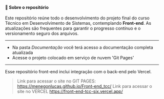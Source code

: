 #### 📂 Sobre o repositório

Este repositório reúne todo o desenvolvimento do projeto final do curso Técnico em Desenvolvimento de Sistemas, contemplando **Front-end**.
As atualizações são frequentes para garantir o progresso contínuo e o versionamento seguro dos arquivos.

---

- Na pasta *Documentação* você terá acesso a documentação completa atualizada
- Acesse o projeto colocado em serviço de nuvem 'Git Pages'

--- 

Esse repositório front-end inclui integração com o back-end pelo Vercel.
> Link para acessar o site no GIT PAGES: https://menegonlucas.github.io/Front-end_tcc/
> Link para acessar o site no VERCEL https://front-end-tcc-six.vercel.app/
